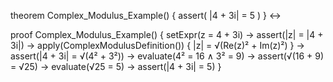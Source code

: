 theorem Complex_Modulus_Example() {
  assert(
    |4 + 3i| = 5
  )
} ↔

proof Complex_Modulus_Example() {
  setExpr(z = 4 + 3i) →
  assert(|z| = |4 + 3i|) →
  apply(ComplexModulusDefinition()) {
    |z| = √(Re(z)² + Im(z)²)
  } →
  assert(|4 + 3i| = √(4² + 3²)) →
  evaluate(4² = 16 ∧ 3² = 9) →
  assert(√(16 + 9) = √25) →
  evaluate(√25 = 5) →
  assert(|4 + 3i| = 5)
}